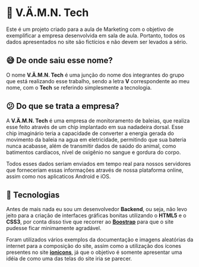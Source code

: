 # :whale2: V.Ä.M.N. Tech

Este é um projeto criado para a aula de Marketing com o objetivo de exemplificar a empresa desenvolvida em sala de aula. Portanto, todos os dados apresentados no site são fictícios e não devem ser levados a sério.

## :sweat_smile: De onde saiu esse nome?

O nome **V.Ä.M.N. Tech** é uma junção do nome dos integrantes do grupo que está realizando esse trabalho, sendo a letra **V** correspondente ao meu nome, com o **Tech** se referindo simplesmente a tecnologia.

## :confused: Do que se trata a empresa?

A **V.Ä.M.N. Tech** é uma empresa de monitoramento de baleias, que realiza esse feito através de um chip implantado em sua nadadeira dorsal. Esse chip imaginário teria a capacidade de converter a energia gerada do movimento da baleia na agua em eletricidade, permitindo que sua bateria nunca acabasse, além de transmitir dados de saúdo do animal, como batimentos cardíacos, nível de oxigênio no sangue e gordura do corpo. 

Todos esses dados seriam enviados em tempo real para nossos servidores que forneceriam essas informações através de nossa plataforma online, assim como nos aplicaticos Android e iOS.

## :rocket: Tecnologias

Antes de mais nada eu sou um desenvolvedor **Backend**, ou seja, não levo jeito para a criação de interfaces gráficas bonitas utilizando o **HTML5** e o **CSS3**, por conta disso tive que recorrer ao **[Boostrap](https://getbootstrap.com/docs/5.3/getting-started/introduction/)** para que o site pudesse ficar minimamente agradável.

Foram utilizados vários exemplos da documentação e imagens aleatórias da internet para a composição do site, assim como a utilização dos ícones presentes no site **[ionicons](https://ionic.io/ionicons)**, já que o objetivo é somente apresentar uma idéia de como uma das telas do site iria se parecer.

